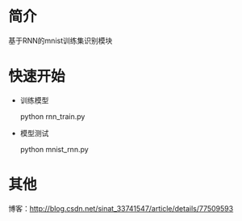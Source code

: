 # 简介
基于RNN的mnist训练集识别模块
# 快速开始
* 训练模型

  python rnn_train.py

* 模型测试

  python mnist_rnn.py
  
 # 其他
 博客：http://blog.csdn.net/sinat_33741547/article/details/77509593
 
